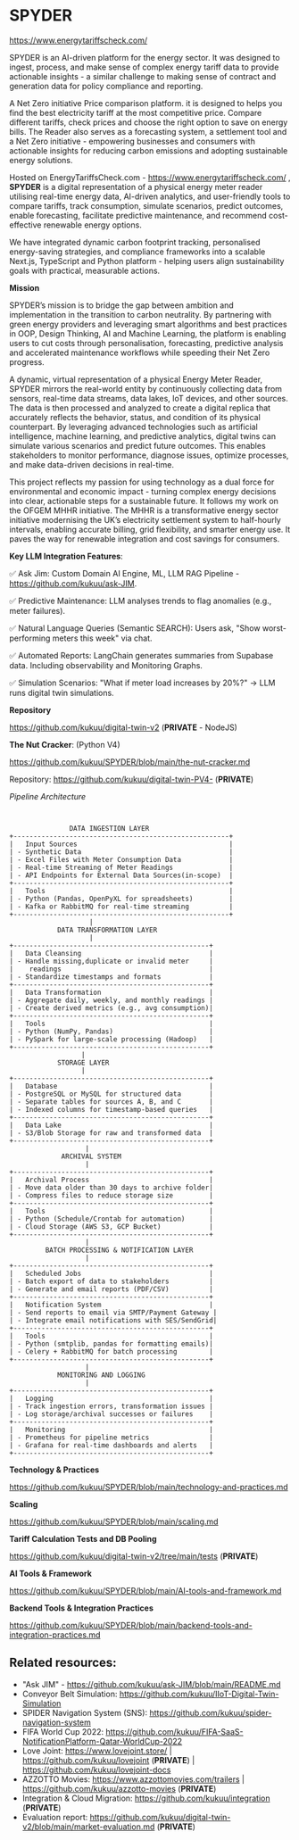 # SPYDER

https://www.energytariffscheck.com/ 

SPYDER is an AI-driven platform for the energy sector. It was designed to ingest, process, and make sense  of complex energy tariff data to provide actionable insights - a similar challenge to making sense of contract and generation data for policy compliance and reporting.   
 
A Net Zero initiative Price comparison platform. it is  designed to helps you find the best electricity tariff at the most competitive price. Compare different tariffs, check prices and choose the right option to save on energy bills. The Reader also serves as a forecasting system, a settlement tool and a Net Zero initiative - empowering businesses and consumers with actionable insights for reducing carbon emissions and adopting sustainable energy solutions.   

Hosted on EnergyTariffsCheck.com - https://www.energytariffscheck.com/ , **SPYDER** is a digital representation of a physical energy meter reader utilising real-time energy data, AI-driven analytics, and user-friendly tools to compare tariffs, track consumption,  simulate scenarios, predict outcomes, enable forecasting, facilitate predictive maintenance, and recommend cost-effective renewable energy options.  
  
We have integrated dynamic carbon footprint tracking, personalised energy-saving strategies, and compliance frameworks into a scalable Next.js, TypeScript and Python platform - helping users align sustainability goals with practical, measurable actions.

**Mission**

SPYDER’s mission is to bridge the gap between ambition and implementation in the transition to carbon neutrality. By partnering with green energy providers and leveraging smart algorithms and best practices in OOP, Design Thinking, AI and Machine Learning, the platform is  enabling users to cut costs through personalisation, forecasting, predictive analysis and accelerated maintenance workflows while speeding their Net Zero progress.

A dynamic, virtual representation of a physical Energy Meter Reader, SPYDER mirrors the real-world entity by continuously collecting data from sensors, real-time data streams, data lakes, IoT devices, and other sources. The data is then processed and analyzed to create a digital replica that accurately reflects the behavior, status, and condition of its physical counterpart. By leveraging advanced technologies such as artificial intelligence, machine learning, and predictive analytics, digital twins can simulate various scenarios and predict future outcomes. This enables stakeholders to monitor performance, diagnose issues, optimize processes, and make data-driven decisions in real-time.

This project reflects my passion for using technology as a dual force for environmental and economic impact - turning complex energy decisions into clear, actionable steps for a sustainable future. It follows my work on the OFGEM MHHR initiative. The MHHR is a  transformative energy sector initiative modernising the UK’s electricity settlement system to half-hourly intervals, enabling accurate billing, grid flexibility, and smarter energy use. It paves the way for renewable integration and cost savings for consumers. 

**Key LLM Integration Features**:

✅ Ask Jim:  Custom Domain AI Engine, ML, LLM  RAG Pipeline - https://github.com/kukuu/ask-JIM.

✅ Predictive Maintenance: LLM analyses trends to flag anomalies (e.g., meter failures).

✅ Natural Language Queries (Semantic SEARCH): Users ask, "Show worst-performing meters this week" via chat.

✅ Automated Reports: LangChain generates summaries from Supabase data. Including observability and Monitoring Graphs.

✅ Simulation Scenarios: "What if meter load increases by 20%?" → LLM runs digital twin simulations.



**Repository**  

https://github.com/kukuu/digital-twin-v2 (**PRIVATE** - NodeJS)


**The Nut Cracker**: (Python V4)

https://github.com/kukuu/SPYDER/blob/main/the-nut-cracker.md 

Repository: https://github.com/kukuu/digital-twin-PV4- (**PRIVATE**)

_Pipeline Architecture_

```


               DATA INGESTION LAYER
+------------------------------------------------------+
|   Input Sources                                      |
| - Synthetic Data                                     |
| - Excel Files with Meter Consumption Data            |
| - Real-time Streaming of Meter Readings              |
| - API Endpoints for External Data Sources(in-scope)  |
+------------------------------------------------------+
|   Tools                                              |
| - Python (Pandas, OpenPyXL for spreadsheets)         |
| - Kafka or RabbitMQ for real-time streaming          |
+------------------------------------------------------+
                    |
            DATA TRANSFORMATION LAYER
                    |                            
+-------------------------------------------------+
|   Data Cleansing                                |
| - Handle missing,duplicate or invalid meter     |
|    readings                                     |
| - Standardize timestamps and formats            |
+-------------------------------------------------+
|   Data Transformation                           |
| - Aggregate daily, weekly, and monthly readings |
| - Create derived metrics (e.g., avg consumption)|
+-------------------------------------------------+
|   Tools                                         |
| - Python (NumPy, Pandas)                        |
| - PySpark for large-scale processing (Hadoop)   |
+-------------------------------------------------+
                  |
            STORAGE LAYER
                  |
+-------------------------------------------------+
|   Database                                      |
| - PostgreSQL or MySQL for structured data       |
| - Separate tables for sources A, B, and C       |
| - Indexed columns for timestamp-based queries   |
+-------------------------------------------------+
|   Data Lake                                     |
| - S3/Blob Storage for raw and transformed data  |
+-------------------------------------------------+
                   |
             ARCHIVAL SYSTEM
                   |
+-------------------------------------------------+
|   Archival Process                              |
| - Move data older than 30 days to archive folder|
| - Compress files to reduce storage size         |
+-------------------------------------------------+
|   Tools                                         |
| - Python (Schedule/Crontab for automation)      |
| - Cloud Storage (AWS S3, GCP Bucket)            |
+-------------------------------------------------+
                   |
         BATCH PROCESSING & NOTIFICATION LAYER
                   |
+-------------------------------------------------+
|   Scheduled Jobs                                |
| - Batch export of data to stakeholders          |
| - Generate and email reports (PDF/CSV)          |
+-------------------------------------------------+
|   Notification System                           |
| - Send reports to email via SMTP/Payment Gateway |
| - Integrate email notifications with SES/SendGrid|
+-------------------------------------------------+
|   Tools                                         |
| - Python (smtplib, pandas for formatting emails)|
| - Celery + RabbitMQ for batch processing        |
+-------------------------------------------------+
                   |
            MONITORING AND LOGGING
                   |
+-------------------------------------------------+
|   Logging                                       |
| - Track ingestion errors, transformation issues |
| - Log storage/archival successes or failures    |
+-------------------------------------------------+
|   Monitoring                                    |
| - Prometheus for pipeline metrics               |
| - Grafana for real-time dashboards and alerts   |
+-------------------------------------------------+

```

**Technology & Practices**

https://github.com/kukuu/SPYDER/blob/main/technology-and-practices.md

**Scaling**

https://github.com/kukuu/SPYDER/blob/main/scaling.md


**Tariff Calculation Tests and DB Pooling**

https://github.com/kukuu/digital-twin-v2/tree/main/tests (**PRIVATE**)

**AI Tools & Framework**

https://github.com/kukuu/SPYDER/blob/main/AI-tools-and-framework.md

**Backend Tools & Integration Practices**

https://github.com/kukuu/SPYDER/blob/main/backend-tools-and-integration-practices.md

## Related resources:

- "Ask JIM" - https://github.com/kukuu/ask-JIM/blob/main/README.md
- Conveyor Belt Simulation: https://github.com/kukuu/IIoT-Digital-Twin-Simulation
- SPIDER Navigation System (SNS): https://github.com/kukuu/spider-navigation-system
- FIFA World Cup 2022: https://github.com/kukuu/FIFA-SaaS-NotificationPlatform-Qatar-WorldCup-2022
- Love Joint: https://www.lovejoint.store/ | https://github.com/kukuu/lovejoint (**PRIVATE**) | https://github.com/kukuu/lovejoint-docs
- AZZOTTO Movies: https://www.azzottomovies.com/trailers | https://github.com/kukuu/azzotto-movies (**PRIVATE**)
- Integration & Cloud Migration: https://github.com/kukuu/integration (**PRIVATE**)
- Evaluation report: https://github.com/kukuu/digital-twin-v2/blob/main/market-evaluation.md (**PRIVATE**)

